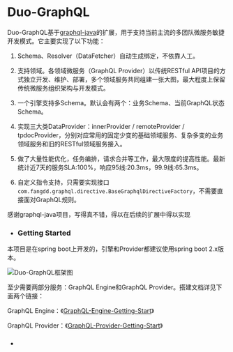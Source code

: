 # Duo-GraphQL

Duo-GraphQL基于[graphql-java](https://github.com/graphql-java/graphql-java)的扩展，用于支持当前主流的多团队微服务敏捷开发模式。它主要实现了以下功能：

1. Schema、Resolver（DataFetcher）自动生成绑定，不依靠人工。

2. 支持领域。各领域微服务（GraphQL Provider）以传统RESTful API项目的方式独立开发、维护、部署，多个领域服务共同组建一张大图，最大程度上保留传统微服务组织架构与开发模式。

3. 一个引擎支持多Schema。默认会有两个：业务Schema、当前GraphQL状态Schema。

4. 实现三大类DataProvider：innerProvider / remoteProvider / tpdocProvider，分别对应常用的固定少变的基础领域服务、复杂多变的业务领域服务和旧的RESTful领域服务接入。

5. 做了大量性能优化，任务编排，请求合并等工作，最大限度的提高性能。最新统计近7天的服务SLA:100%，响应95线:20.3ms，99.9线:65.3ms。

6. 自定义指令支持，只需要实现接口`com.fangdd.graphql.directive.BaseGraphqlDirectiveFactory`，不需要直接面对GraphQL规则。

    

感谢graphql-java项目，写得真不错，得以在后续的扩展中得以实现



- ### Getting Started

本项目是在spring boot上开发的，引擎和Provider都建议使用spring boot 2.x版本。

![Duo-GraphQL框架图](https://oss-public.fangdd.com/prod/static/FsaLdNehBzL3Q-0EmU95mz5gvmUc.jpg)

至少需要两部分服务：GraphQL Engine和GraphQL Provider。搭建文档详见下面两个链接：

GraphQL Engine：《[GraphQL-Engine-Getting-Start](./doc/GraphQL-Engine-Getting-Start.md)》

GraphQL Provider：《[GraphQL-Provider-Getting-Start](./doc/GraphQL-Provider-Getting-Start.md)》



- ### 
